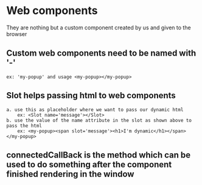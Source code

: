 # Web components 
They are nothing but a custom component created by us and given to the browser

## Custom web components need to be named with '-'
    ex: 'my-popup' and usage <my-popup></my-popup>
## Slot helps passing html to web components
    a. use this as placeholder where we want to pass our dynamic html
        ex: <Slot name='message'></Slot>
    b. use the value of the name attribute in the slot as shown above to pass the html 
        ex: <my-popup><span slot='message'><h1>I'm dynamic</h1></span></my-popup>
## connectedCallBack is the method which can be used to do something after the component finished rendering in the window
